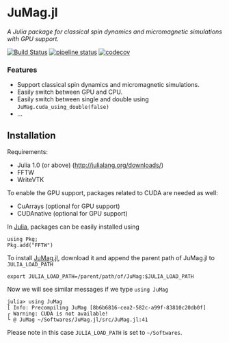 # JuMag.jl

_A Julia package for classical spin dynamics and micromagnetic simulations with GPU support._

[![Build Status](https://travis-ci.org/ww1g11/JuMag.jl.svg?branch=master)](https://travis-ci.org/ww1g11/JuMag.jl)
[![pipeline status](https://gitlab.com/JuliaGPU/JuMag.jl/badges/master/pipeline.svg)](https://gitlab.com/JuliaGPU/JuMag.jl/commits/master)
[![codecov](https://codecov.io/gl/ww1g11/JuMag.jl/branch/master/graph/badge.svg)](https://codecov.io/gl/ww1g11/JuMag.jl)



### Features

- Support classical spin dynamics and micromagnetic simulations.
- Easily switch between GPU and CPU.
- Easily switch between single and double using `JuMag.cuda_using_double(false)`
- ...

## Installation

Requirements:

- Julia 1.0 (or above) (<http://julialang.org/downloads/>)
- FFTW
- WriteVTK

To enable the GPU support, packages related to CUDA are needed as well:

- CuArrays (optional for GPU support)
- CUDAnative (optional for GPU support)

In [Julia](http://julialang.org), packages can be easily installed using

```
using Pkg;
Pkg.add("FFTW")
```

To install [JuMag.jl](https://github.com/ww1g11/JuMag.jl), download it and append the parent path of JuMag.jl to `JULIA_LOAD_PATH`

```
export JULIA_LOAD_PATH=/parent/path/of/JuMag:$JULIA_LOAD_PATH
```

Now we will see similar messages if we type `using JuMag`

```
julia> using JuMag
[ Info: Precompiling JuMag [8b6b6816-cea2-582c-a99f-83810c20db0f]
┌ Warning: CUDA is not available!
└ @ JuMag ~/Softwares/JuMag.jl/src/JuMag.jl:41
```

Please note in this case `JULIA_LOAD_PATH` is set to `~/Softwares`.

